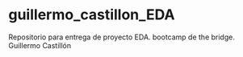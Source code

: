 # guillermo_castillon_EDA
Repositorio para entrega de proyecto EDA. bootcamp de the bridge. Guillermo Castillón 

